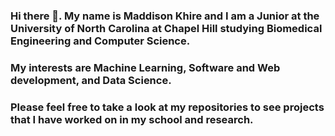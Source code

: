 ### Hi there 👋. My name is Maddison Khire and I am a Junior at the University of North Carolina at Chapel Hill studying Biomedical Engineering and Computer Science.
### My interests are Machine Learning, Software and Web development, and Data Science.
### Please feel free to take a look at my repositories to see projects that I have worked on in my school and research.

<!--
**MaddisonK/MaddisonK** is a ✨ _special_ ✨ repository because its `README.md` (this file) appears on your GitHub profile.

Here are some ideas to get you started:

- 🔭 I’m currently working on ...
- 🌱 I’m currently learning ...
- 👯 I’m looking to collaborate on ...
- 🤔 I’m looking for help with ...
- 💬 Ask me about ...
- 📫 How to reach me: ...
- 😄 Pronouns: ...
- ⚡ Fun fact: ...
-->
